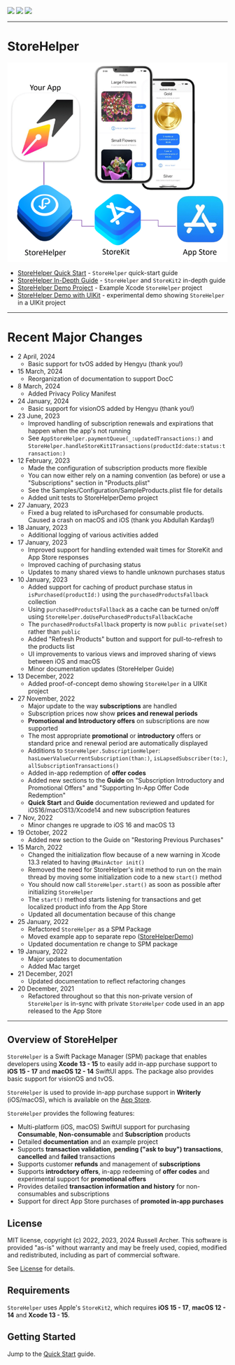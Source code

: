 [![](https://img.shields.io/endpoint?url=https%3A%2F%2Fswiftpackageindex.com%2Fapi%2Fpackages%2Frussell-archer%2FStoreHelper%2Fbadge%3Ftype%3Dswift-versions)](https://swiftpackageindex.com/russell-archer/StoreHelper)
[![](https://img.shields.io/endpoint?url=https%3A%2F%2Fswiftpackageindex.com%2Fapi%2Fpackages%2Frussell-archer%2FStoreHelper%2Fbadge%3Ftype%3Dplatforms)](https://swiftpackageindex.com/russell-archer/StoreHelper)
[![](https://img.shields.io/github/license/russell-archer/StoreHelper)](https://img.shields.io/github/license/russell-archer/StoreHelper)

---

# StoreHelper

![](./Sources/StoreHelper/Documentation.docc/Resources/images/StoreHelperDemo0.png)

- [StoreHelper Quick Start](https://github.com/russell-archer/StoreHelper/blob/main/Documentation/quickstart.md) - `StoreHelper` quick-start guide 
- [StoreHelper In-Depth Guide](https://github.com/russell-archer/StoreHelper/blob/main/Documentation/guide.md) - `StoreHelper` and `StoreKit2` in-depth guide
- [StoreHelper Demo Project](https://github.com/russell-archer/StoreHelperDemo) - Example Xcode `StoreHelper` project
- [StoreHelper Demo with UIKit](https://github.com/russell-archer/StoreHelperDemoUIKit) - experimental demo showing `StoreHelper` in a UIKit project

---

# Recent Major Changes
- 2 April, 2024
    - Basic support for tvOS added by Hengyu (thank you!)
- 15 March, 2024
    - Reorganization of documentation to support DocC
- 8 March, 2024
    - Added Privacy Policy Manifest
- 24 January, 2024
    - Basic support for visionOS added by Hengyu (thank you!)
- 23 June, 2023
    - Improved handling of subscription renewals and expirations that happen when the app's not running
    - See `AppStoreHelper.paymentQueue(_:updatedTransactions:)` and `StoreHelper.handleStoreKit1Transactions(productId:date:status:transaction:)`
- 12 February, 2023
    - Made the configuration of subscription products more flexible
    - You can now either rely on a naming convention (as before) or use a "Subscriptions" section in "Products.plist"
    - See the Samples/Configuration/SampleProducts.plist file for details
    - Added unit tests to StoreHelperDemo project
- 27 January, 2023
    - Fixed a bug related to isPurchased for consumable products. Caused a crash on macOS and iOS (thank you Abdullah Kardaş!)    
- 18 January, 2023
    - Additional logging of various activities added
- 17 January, 2023
    - Improved support for handling extended wait times for StoreKit and App Store responses
    - Improved caching of purchasing status
    - Updates to many shared views to handle unknown purchases status
- 10 January, 2023
    - Added support for caching of product purchase status in `isPurchased(productId:)` using the `purchasedProductsFallback` collection
    - Using `purchasedProductsFallback` as a cache can be turned on/off using `StoreHelper.doUsePurchasedProductsFallbackCache`
    - The `purchasedProductsFallback` property is now `public private(set)` rather than `public`
    - Added "Refresh Products" button and support for pull-to-refresh to the products list
    - UI improvements to various views and improved sharing of views between iOS and macOS 
    - Minor documentation updates (StoreHelper Guide)
- 13 December, 2022
    - Added proof-of-concept demo showing `StoreHelper` in a UIKit project
- 27 November, 2022
	- Major update to the way **subscriptions** are handled
	- Subscription prices now show **prices and renewal periods**
	- **Promotional and Introductory offers** on subscriptions are now supported
	- The most appropriate **promotional** or **introductory** offers or standard price and renewal period are automatically displayed
	- Additions to `StoreHelper.SubscriptionHelper`: `hasLowerValueCurrentSubscription(than:)`, `isLapsedSubscriber(to:)`, `allSubscriptionTransactions()`
	- Added in-app redemption of **offer codes**
	- Added new sections to the **Guide** on "Subscription Introductory and Promotional Offers" and "Supporting In-App Offer Code Redemption"
	- **Quick Start** and **Guide** documentation reviewed and updated for iOS16/macOS13/Xcode14 and new subscription features
- 7 Nov, 2022
    - Minor changes re upgrade to iOS 16 and macOS 13
- 19 October, 2022
	- Added new section to the Guide on "Restoring Previous Purchases"
- 15 March, 2022
	- Changed the initialization flow because of a new warning in Xcode 13.3 related to having `@MainActor init()`
	- Removed the need for StoreHelper's init method to run on the main thread by moving some initialization code to a new `start()` method
	- You should now call `StoreHelper.start()` as soon as possible after initializing `StoreHelper`
	- The `start()` method starts listening for transactions and get localized product info from the App Store
	- Updated all documentation because of this change
- 25 January, 2022
	- Refactored `StoreHelper` as a SPM Package
	- Moved example app to separate repo ([StoreHelperDemo](https://github.com/russell-archer/StoreHelperDemo))
	- Updated documentation re change to SPM package
- 19 January, 2022
	- Major updates to documentation
	- Added Mac target
- 21 December, 2021
	- Updated documentation to reflect refactoring changes
- 20 December, 2021
	- Refactored throughout so that this non-private version of `StoreHelper` is in-sync with private `StoreHelper` code used in an app released to the App Store
    
---

## Overview of StoreHelper

`StoreHelper` is a Swift Package Manager (SPM) package that enables developers using **Xcode 13 - 15** to easily add in-app purchase 
support to **iOS 15 - 17** and **macOS 12 - 14** SwiftUI apps. The package also provides basic support for visionOS and tvOS.

`StoreHelper` is used to provide in-app purchase support in **Writerly** (iOS/macOS), which is available on the [App Store](https://apps.apple.com/app/writerly/id1143101981?ls=1).

`StoreHelper` provides the following features:

- Multi-platform (iOS, macOS) SwiftUI support for purchasing **Consumable**, **Non-consumable** and **Subscription** products
- Detailed **documentation** and an example project
- Supports **transaction validation**, **pending ("ask to buy") transactions**, **cancelled** and **failed** transactions
- Supports customer **refunds** and management of **subscriptions**
- Supports **introdctory offers**, in-app redeeming of **offer codes** and experimental support for **promotional offers**
- Provides detailed **transaction information and history** for non-consumables and subscriptions
- Support for direct App Store purchases of **promoted in-app purchases**

## License

MIT license, copyright (c) 2022, 2023, 2024 Russell Archer. This software is provided "as-is" 
without warranty and may be freely used, copied, modified and redistributed, including 
as part of commercial software. 

See [License](https://github.com/russell-archer/StoreHelper/blob/main/LICENSE.md) for details.

## Requirements

`StoreHelper` uses Apple's `StoreKit2`, which requires **iOS 15 - 17**, **macOS 12 - 14** and **Xcode 13 - 15**.

## Getting Started

Jump to the [Quick Start](https://github.com/russell-archer/StoreHelper/blob/main/Documentation/quickstart.md) guide.
